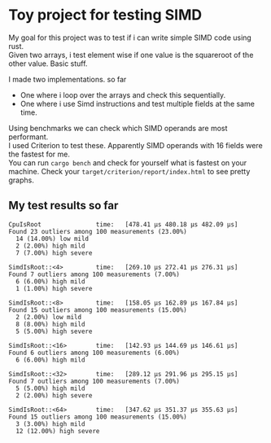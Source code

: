 # Toy project for testing SIMD
My goal for this project was to test if i can write simple SIMD code using rust.  
Given two arrays, i test element wise if one value is the squareroot of the other value. Basic stuff.

I made two implementations. so far
- One where i loop over the arrays and check this sequentially.
- One where i use Simd instructions and test multiple fields at the same time.

Using benchmarks we can check which SIMD operands are most performant.  
I used Criterion to test these. Apparently SIMD operands with 16 fields were the fastest for me.  
You can run `cargo bench` and check for yourself what is fastest on your machine. 
Check your `target/criterion/report/index.html` to see pretty graphs.

## My test results so far
```
CpuIsRoot               time:   [478.41 µs 480.18 µs 482.09 µs]
Found 23 outliers among 100 measurements (23.00%)
  14 (14.00%) low mild
  2 (2.00%) high mild
  7 (7.00%) high severe

SimdIsRoot::<4>         time:   [269.10 µs 272.41 µs 276.31 µs]
Found 7 outliers among 100 measurements (7.00%)
  6 (6.00%) high mild
  1 (1.00%) high severe

SimdIsRoot::<8>         time:   [158.05 µs 162.89 µs 167.84 µs]
Found 15 outliers among 100 measurements (15.00%)
  2 (2.00%) low mild
  8 (8.00%) high mild
  5 (5.00%) high severe

SimdIsRoot::<16>        time:   [142.93 µs 144.69 µs 146.61 µs]
Found 6 outliers among 100 measurements (6.00%)
  6 (6.00%) high mild

SimdIsRoot::<32>        time:   [289.12 µs 291.96 µs 295.15 µs]
Found 7 outliers among 100 measurements (7.00%)
  5 (5.00%) high mild
  2 (2.00%) high severe

SimdIsRoot::<64>        time:   [347.62 µs 351.37 µs 355.63 µs]
Found 15 outliers among 100 measurements (15.00%)
  3 (3.00%) high mild
  12 (12.00%) high severe
```